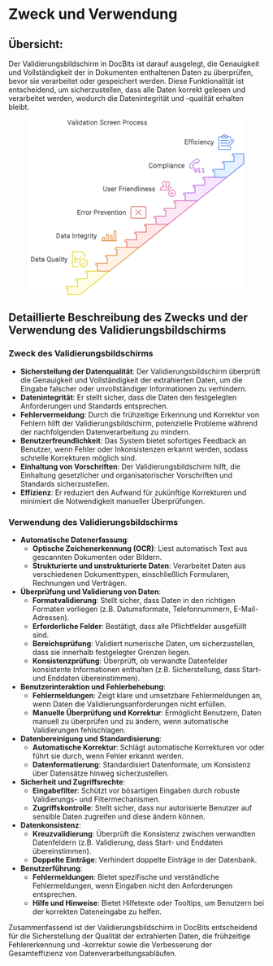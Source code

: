 # Zweck und Verwendung

## Übersicht:

Der Validierungsbildschirm in DocBits ist darauf ausgelegt, die Genauigkeit und Vollständigkeit der in Dokumenten enthaltenen Daten zu überprüfen, bevor sie verarbeitet oder gespeichert werden. Diese Funktionalität ist entscheidend, um sicherzustellen, dass alle Daten korrekt gelesen und verarbeitet werden, wodurch die Datenintegrität und -qualität erhalten bleibt.

<figure><img src="../.gitbook/assets/purpose-and-use1.svg" alt=""><figcaption></figcaption></figure>

## Detaillierte Beschreibung des Zwecks und der Verwendung des Validierungsbildschirms

### Zweck des Validierungsbildschirms

* **Sicherstellung der Datenqualität**: Der Validierungsbildschirm überprüft die Genauigkeit und Vollständigkeit der extrahierten Daten, um die Eingabe falscher oder unvollständiger Informationen zu verhindern.
* **Datenintegrität**: Er stellt sicher, dass die Daten den festgelegten Anforderungen und Standards entsprechen.
* **Fehlervermeidung**: Durch die frühzeitige Erkennung und Korrektur von Fehlern hilft der Validierungsbildschirm, potenzielle Probleme während der nachfolgenden Datenverarbeitung zu mindern.
* **Benutzerfreundlichkeit**: Das System bietet sofortiges Feedback an Benutzer, wenn Fehler oder Inkonsistenzen erkannt werden, sodass schnelle Korrekturen möglich sind.
* **Einhaltung von Vorschriften**: Der Validierungsbildschirm hilft, die Einhaltung gesetzlicher und organisatorischer Vorschriften und Standards sicherzustellen.
* **Effizienz**: Er reduziert den Aufwand für zukünftige Korrekturen und minimiert die Notwendigkeit manueller Überprüfungen.

### Verwendung des Validierungsbildschirms

* **Automatische Datenerfassung**:
  * **Optische Zeichenerkennung (OCR)**: Liest automatisch Text aus gescannten Dokumenten oder Bildern.
  * **Strukturierte und unstrukturierte Daten**: Verarbeitet Daten aus verschiedenen Dokumenttypen, einschließlich Formularen, Rechnungen und Verträgen.
* **Überprüfung und Validierung von Daten**:
  * **Formatvalidierung**: Stellt sicher, dass Daten in den richtigen Formaten vorliegen (z.B. Datumsformate, Telefonnummern, E-Mail-Adressen).
  * **Erforderliche Felder**: Bestätigt, dass alle Pflichtfelder ausgefüllt sind.
  * **Bereichsprüfung**: Validiert numerische Daten, um sicherzustellen, dass sie innerhalb festgelegter Grenzen liegen.
  * **Konsistenzprüfung**: Überprüft, ob verwandte Datenfelder konsistente Informationen enthalten (z.B. Sicherstellung, dass Start- und Enddaten übereinstimmen).
* **Benutzerinteraktion und Fehlerbehebung**:
  * **Fehlermeldungen**: Zeigt klare und umsetzbare Fehlermeldungen an, wenn Daten die Validierungsanforderungen nicht erfüllen.
  * **Manuelle Überprüfung und Korrektur**: Ermöglicht Benutzern, Daten manuell zu überprüfen und zu ändern, wenn automatische Validierungen fehlschlagen.
* **Datenbereinigung und Standardisierung**:
  * **Automatische Korrektur**: Schlägt automatische Korrekturen vor oder führt sie durch, wenn Fehler erkannt werden.
  * **Datenformatierung**: Standardisiert Datenformate, um Konsistenz über Datensätze hinweg sicherzustellen.
* **Sicherheit und Zugriffsrechte**:
  * **Eingabefilter**: Schützt vor bösartigen Eingaben durch robuste Validierungs- und Filtermechanismen.
  * **Zugriffskontrolle**: Stellt sicher, dass nur autorisierte Benutzer auf sensible Daten zugreifen und diese ändern können.
* **Datenkonsistenz**:
  * **Kreuzvalidierung**: Überprüft die Konsistenz zwischen verwandten Datenfeldern (z.B. Validierung, dass Start- und Enddaten übereinstimmen).
  * **Doppelte Einträge**: Verhindert doppelte Einträge in der Datenbank.
* **Benutzerführung**:
  * **Fehlermeldungen**: Bietet spezifische und verständliche Fehlermeldungen, wenn Eingaben nicht den Anforderungen entsprechen.
  * **Hilfe und Hinweise**: Bietet Hilfetexte oder Tooltips, um Benutzern bei der korrekten Dateneingabe zu helfen.

Zusammenfassend ist der Validierungsbildschirm in DocBits entscheidend für die Sicherstellung der Qualität der extrahierten Daten, die frühzeitige Fehlererkennung und -korrektur sowie die Verbesserung der Gesamteffizienz von Datenverarbeitungsabläufen.
